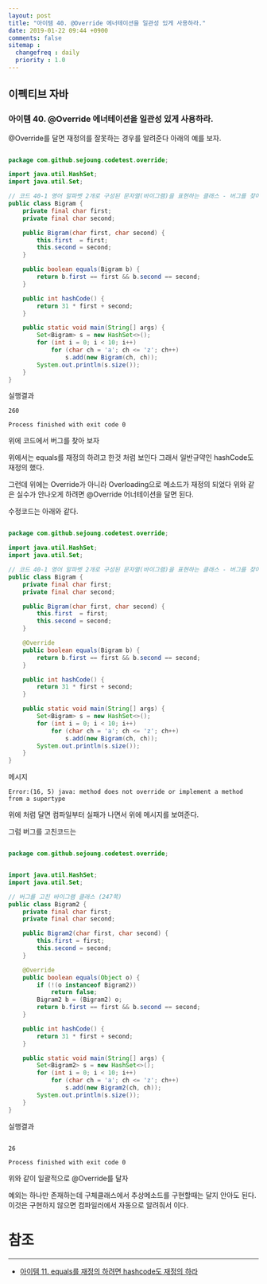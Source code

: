 ```yaml
---
layout: post
title: "아이템 40. @Override 에너테이션을 일관성 있게 사용하라."
date: 2019-01-22 09:44 +0900
comments: false
sitemap :
  changefreq : daily
  priority : 1.0
---
```

## 이펙티브 자바

### 아이템 40. @Override 에너테이션을 일관성 있게 사용하라.

@Override를 달면 재정의를 잘못하는 경우를 알려준다 아래의 예를 보자.

```java

package com.github.sejoung.codetest.override;

import java.util.HashSet;
import java.util.Set;

// 코드 40-1 영어 알파벳 2개로 구성된 문자열(바이그램)을 표현하는 클래스 - 버그를 찾아보자. (246쪽)
public class Bigram {
    private final char first;
    private final char second;

    public Bigram(char first, char second) {
        this.first  = first;
        this.second = second;
    }

    public boolean equals(Bigram b) {
        return b.first == first && b.second == second;
    }

    public int hashCode() {
        return 31 * first + second;
    }

    public static void main(String[] args) {
        Set<Bigram> s = new HashSet<>();
        for (int i = 0; i < 10; i++)
            for (char ch = 'a'; ch <= 'z'; ch++)
                s.add(new Bigram(ch, ch));
        System.out.println(s.size());
    }
}

```
실행결과
```
260

Process finished with exit code 0
```

위에 코드에서 버그를 찾아 보자 

위에서는 equals를 재정의 하려고 한것 처럼 보인다 그래서 일반규약인 hashCode도 재정의 했다.

그런데 위에는 Override가 아니라 Overloading으로 메소드가 재정의 되었다 위와 같은 실수가 안나오게 하려면
@Override 어너테이션을 달면 된다.

수정코드는 아래와 같다.

```java

package com.github.sejoung.codetest.override;

import java.util.HashSet;
import java.util.Set;

// 코드 40-1 영어 알파벳 2개로 구성된 문자열(바이그램)을 표현하는 클래스 - 버그를 찾아보자. (246쪽)
public class Bigram {
    private final char first;
    private final char second;

    public Bigram(char first, char second) {
        this.first  = first;
        this.second = second;
    }

    @Override
    public boolean equals(Bigram b) {
        return b.first == first && b.second == second;
    }

    public int hashCode() {
        return 31 * first + second;
    }

    public static void main(String[] args) {
        Set<Bigram> s = new HashSet<>();
        for (int i = 0; i < 10; i++)
            for (char ch = 'a'; ch <= 'z'; ch++)
                s.add(new Bigram(ch, ch));
        System.out.println(s.size());
    }
}

```
메시지
```
Error:(16, 5) java: method does not override or implement a method from a supertype

```
위에 처럼 달면 컴파일부터 실패가 나면서 위에 메시지를 보여준다.

그럼 버그를 고친코드는 

```java

package com.github.sejoung.codetest.override;


import java.util.HashSet;
import java.util.Set;

// 버그를 고친 바이그램 클래스 (247쪽)
public class Bigram2 {
    private final char first;
    private final char second;

    public Bigram2(char first, char second) {
        this.first = first;
        this.second = second;
    }

    @Override
    public boolean equals(Object o) {
        if (!(o instanceof Bigram2))
            return false;
        Bigram2 b = (Bigram2) o;
        return b.first == first && b.second == second;
    }

    public int hashCode() {
        return 31 * first + second;
    }

    public static void main(String[] args) {
        Set<Bigram2> s = new HashSet<>();
        for (int i = 0; i < 10; i++)
            for (char ch = 'a'; ch <= 'z'; ch++)
                s.add(new Bigram2(ch, ch));
        System.out.println(s.size());
    }
}


```
실행결과
```

26

Process finished with exit code 0

```

위와 같이 일괄적으로  @Override를 달자 

예외는 하나만 존재하는데 구체클래스에서 추상메소드를 구현할때는 달지 안아도 된다. 
이것은 구현하지 않으면 컴파일러에서 자동으로 알려줘서 이다.



# 참조
-----
* [아이템 11. equals를 재정의 하려면 hashcode도 재정의 하라](https://sejoung.github.io/2018/11/Always_override_hashCode_when_you_override_equals)

